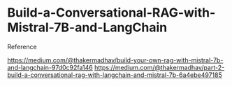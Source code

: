 # Build-a-Conversational-RAG-with-Mistral-7B-and-LangChain



Reference

https://medium.com/@thakermadhav/build-your-own-rag-with-mistral-7b-and-langchain-97d0c92fa146
https://medium.com/@thakermadhav/part-2-build-a-conversational-rag-with-langchain-and-mistral-7b-6a4ebe497185

